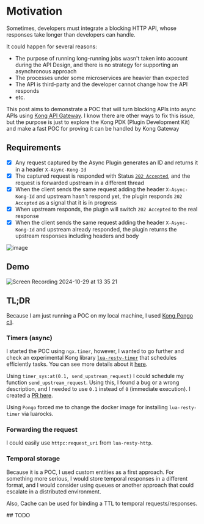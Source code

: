 # Motivation

Sometimes, developers must integrate a blocking HTTP API, whose responses take longer than developers can handle.

It could happen for several reasons:
* The purpose of running long-running jobs wasn't taken into account during the API Design, and there is no strategy for supporting an asynchronous approach
* The processes under some microservices are heavier than expected
* The API is third-party and the developer cannot change how the API responds
* etc.

This post aims to demonstrate a POC that will turn blocking APIs into async APIs using [Kong API Gateway](https://konghq.com/products/kong-gateway).
I know there are other ways to fix this issue, but the purpose is just to explore the Kong PDK (Plugin Development Kit) and make a fast POC for proving it can be handled by Kong Gateway


## Requirements

- [x] Any request captured by the Async Plugin generates an ID and returns it in a header `X-Async-Kong-Id`
- [x] The captured request is responded with Status [`202 Accepted`](https://developer.mozilla.org/en-US/docs/Web/HTTP/Status/202), and the request is forwarded upstream in a different thread
- [x] When the client sends the same request adding the header `X-Async-Kong-Id` and upstream hasn't respond yet, the plugin responds `202 Accepted` as a signal that it is in progress
- [x] When upstream responds, the plugin will switch `202 Accepted` to the real response
- [x] When the client sends the same request adding the header `X-Async-Kong-Id` and upstream already responded, the plugin returns the upstream responses including headers and body

![image](https://github.com/user-attachments/assets/970369de-cbcd-4733-b582-6a6b638a45df)



## Demo

![Screen Recording 2024-10-29 at 13 35 21](https://github.com/user-attachments/assets/e303fbce-51d1-416f-bbf3-2afab50fa1b5)


## TL;DR

Because I am just running a POC on my local machine, I used [Kong Pongo cli](https://github.com/Kong/kong-pongo).

### Timers (async)

I started the POC using `ngx.timer`, however, I wanted to go further and check an experimental Kong library [`lua-resty-timer`](https://github.com/Kong/lua-resty-timer) that schedules efficiently tasks. 
You can see more details about it [here](https://konghq.com/blog/engineering/scalable-timer-library).

Using `timer_sys:at(0.1, send_upstream_request)` I could schedule my function `send_upstream_request`.
Using this, I found a bug or a wrong description, and I needed to use `0.1` instead of `0` (immediate execution). I created a [PR here](https://github.com/Kong/lua-resty-timer-ng/pull/33).

Using `Pongo` forced me to change the docker image for installing `lua-resty-timer` via luarocks.

### Forwarding the request

I could easily use `httpc:request_uri` from `lua-resty-http`.

### Temporal storage

Because it is a POC, I used custom entities as a first approach. 
For something more serious, I would store temporal responses in a different format, and I would consider using queues or another approach that could escalate in a distributed environment.

Also, Cache can be used for binding a TTL to temporal requests/responses.

## TODO






